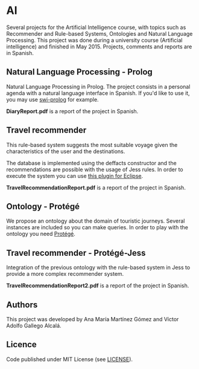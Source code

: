 # AI

Several projects for the Artificial Intelligence course, with topics such as Recommender and Rule-based Systems, Ontologies and Natural Language Processing. This project was done during a university course (Artificial intelligence) and finished in May 2015. Projects, comments and reports are in Spanish.


## Natural Language Processing - Prolog

Natural Language Processing in Prolog. The project consists in a personal agenda with a natural language interface in Spanish. If you'd like to use it, you may use [swi-prolog](http://www.swi-prolog.org) for example.

**DiaryReport.pdf** is a report of the project in Spanish.


## Travel recommender

This rule-based system suggests the most suitable voyage given the characteristics of the user and the destinations. 

The database is implemented using the deffacts constructor and the recommendations are possible with the usage of Jess rules. In order to execute the system you can use [this plugin for Eclipse](http://www.jessrules.com/doc/70/eclipse.html).

**TravelRecommendationReport.pdf** is a report of the project in Spanish.

## Ontology - Protégé

We propose an ontology about the domain of touristic journeys. Several instances are included so you can make queries. In order to play with the ontology you need [Protégé](http://protege.stanford.edu/).


## Travel recommender - Protégé-Jess

Integration of the previous ontology with the rule-based system in Jess to provide a more complex recommender system.

**TravelRecommendationReport2.pdf** is a report of the project in Spanish.


## Authors

This project was developed by Ana María Martínez Gómez and Víctor Adolfo Gallego Alcalá.


## Licence

Code published under MIT License (see [LICENSE](LICENSE)).

